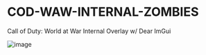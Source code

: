 # COD-WAW-INTERNAL-ZOMBIES
Call of Duty: World at War Internal Overlay w/ Dear ImGui

![image](https://user-images.githubusercontent.com/80198020/173251075-4b4df256-8fc1-4fa9-8307-22b13ae487fb.png)
